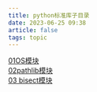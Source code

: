 ```yaml
---
title: python标准库子目录
date: 2023-06-25 09:38
article: false
tags: topic
---
```

[01OS模块](01OS模块)  
[02pathlib模块](02pathlib模块)  
[03 bisect模块](03%20bisect模块)